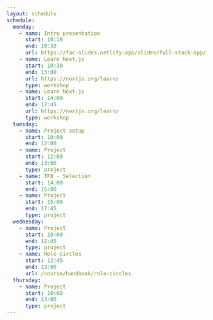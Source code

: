 ```yaml
---
layout: schedule
schedule:
  monday:
    - name: Intro presentation
      start: 10:10
      end: 10:30
      url: https://fac-slides.netlify.app/slides/full-stack-app/
    - name: Learn Next.js
      start: 10:30
      end: 13:00
      url: https://nextjs.org/learn/
      type: workshop
    - name: Learn Next.js
      start: 14:00
      end: 17:45
      url: https://nextjs.org/learn/
      type: workshop
  tuesday:
    - name: Project setup
      start: 10:00
      end: 12:00
    - name: Project
      start: 12:00
      end: 13:00
      type: project
    - name: TFB - Selection
      start: 14:00
      end: 15:00
    - name: Project
      start: 15:00
      end: 17:45
      type: project
  wednesday:
    - name: Project
      start: 10:00
      end: 12:45
      type: project
    - name: Role circles
      start: 12:45
      end: 13:00
      url: /course/handbook/role-circles
  thursday:
    - name: Project
      start: 10:00
      end: 13:00
      type: project
---
```

